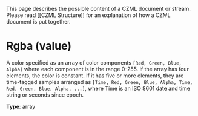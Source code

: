This page describes the possible content of a CZML document or stream. Please read [[CZML Structure]] for an explanation of how a CZML document is put together.

# Rgba (value)

A color specified as an array of color components `[Red, Green, Blue, Alpha]` where each component is in the range 0-255. If the array has four elements, the color is constant. If it has five or more elements, they are time-tagged samples arranged as `[Time, Red, Green, Blue, Alpha, Time, Red, Green, Blue, Alpha, ...]`, where Time is an ISO 8601 date and time string or seconds since epoch.

**Type**: array

